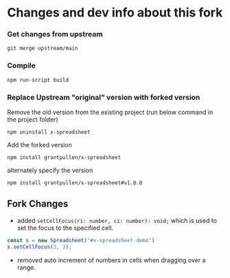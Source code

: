 # Changes and dev info about this fork
### Get changes from upstream
```git merge upstream/main```

### Compile
```npm run-script build```

### Replace Upstream "original" version with forked version
Remove the old version from the existing project (run below command in the project folder)

```npm uninstall x-spreadsheet```

Add the forked version

```npm install grantpullen/x-spreadsheet```

alternately specify the version

```npm install grantpullen/x-spreadsheet#v1.0.0```


## Fork Changes
* added ```setCellFocus(ri: number, ci: number): void;``` which is used to set the focus to the specified cell.

```javascript
const s = new Spreadsheet("#x-spreadsheet-demo")
s.setCellFocus(3, 3);
```
* removed auto increment of numbers in cells when dragging over a range.

